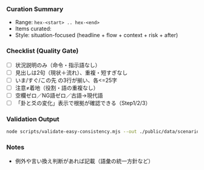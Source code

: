 ### Curation Summary

- Range: `hex-<start> .. hex-<end>`
- Items curated: <count>
- Style: situation-focused (headline + flow + context + risk + after)

### Checklist (Quality Gate)

- [ ] 状況説明のみ（命令・指示語なし）
- [ ] 見出しは2句（現状＋流れ）、重複・短すぎなし
- [ ] いま/すぐ/この先 の3行が揃い、各<=25字
- [ ] 注意≠着地（役割・語の重複なし）
- [ ] 空欄ゼロ／NG語ゼロ／古語→現代語
- [ ] 「卦と爻の変化」表示で根拠が確認できる（Step1/2/3）

### Validation Output

```bash
node scripts/validate-easy-consistency.mjs --out ./public/data/scenario-db-easy --limit <upperBound>
```

### Notes

- 例外や言い換え判断があれば記載（語彙の統一方針など）

